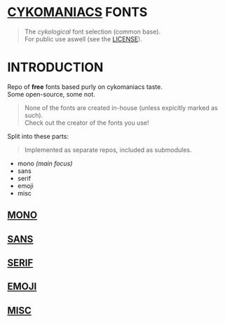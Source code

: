 # [CYKOMANIACS](https://github.com/cykomaniacs) FONTS

> The *cykological* font selection (common base).\
> For public use aswell (see the [LICENSE](LICENSE)).

# INTRODUCTION

Repo of **free** fonts based purly on cykomaniacs taste.\
Some open-source, some not.

> None of the fonts are created in-house (unless expicitly marked as such).\
> Check out the creator of the fonts you use!

Split into these parts:

> Implemented as separate repos, included as submodules.

- mono *(main focus)*
- sans
- serif
- emoji
- misc

## [MONO](https://github.com/cyko-hub/fonts-mono)

## [SANS](https://github.com/cyko-hub/fonts-sans)

## [SERIF](https://github.com/cyko-hub/fonts-serif)

## [EMOJI](https://github.com/cyko-hub/fonts-emoji)

## [MISC](https://github.com/cyko-hub/fonts-misc)
